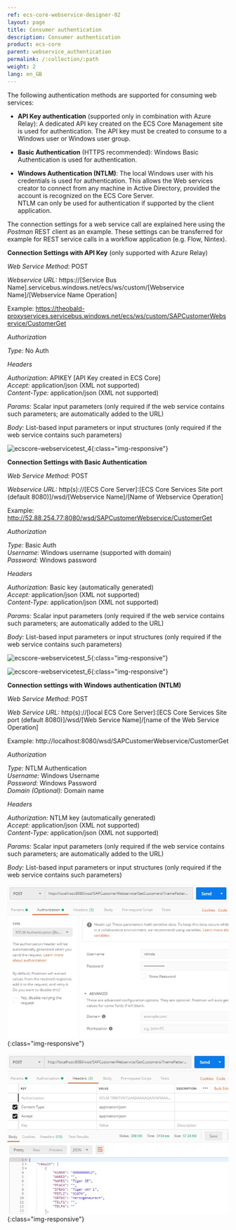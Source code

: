 ```yaml
---
ref: ecs-core-webservice-designer-02
layout: page
title: Consumer authentication
description: Consumer authentication
product: ecs-core
parent: webservice_authentication
permalink: /:collection/:path
weight: 2
lang: en_GB
---
```


The following authentication methods are supported for consuming web services: 

- **API Key authentication** (supported only in combination with Azure Relay): A dedicated API key created on the ECS Core Management site is used for authentication. The API key must be created to consume to a Windows user or Windows user group.  

- **Basic Authentication** (HTTPS recommended): Windows Basic Authentication is used for authentication.

- **Windows Authentication (NTLM)**: The local Windows user with his credentials is used for authentication. This allows the Web services creator to connect from any machine in Active Directory, provided the account is recognized on the ECS Core Server. <br>
NTLM can only be used for authentication if supported by the client application.


The connection settings for a web service call are explained here using the *Postman* REST client as an example. These settings can be transferred for example for REST service calls in a workflow application (e.g. Flow, Nintex). 

**Connection Settings with API Key** (only supported with Azure Relay)

*Web Service Method*:           POST<br>

*Webservice URL:*               https://[Service Bus Name].servicebus.windows.net/ecs/ws/custom/[Webservice Name]/[Webservice Name Operation]<br>

Example: https://theobald-proxyservices.servicebus.windows.net/ecs/ws/custom/SAPCustomerWebservice/CustomerGet                  

*Authorization*
                
*Type:*                         No Auth

*Headers*

*Authorization:*                APIKEY [API Key created in ECS Core]<br>
*Accept:*                       application/json (XML not supported)<br>
*Content-Type:*                 application/json (XML not supported) 

*Params:*                       Scalar input parameters (only required if the web service contains such parameters; are automatically added to the URL)

*Body:*                         List-based input parameters or input structures (only required if the web service contains such parameters) 

![ecscore-webservicetest_4](/img/content/ecscore-webservicetest_4.png){:class="img-responsive"}

**Connection Settings with Basic Authentication**

*Web Service Method:*         POST<br>

*Webservice URL:*             http(s)://[ECS Core Server]:[ECS Core Services Site port (default 8080)]/wsd/[Webservice Name]/[Name of Webservice Operation]<br>

Example: http://52.88.254.77:8080/wsd/SAPCustomerWebservice/CustomerGet 

*Authorization*	   

*Type:*                        Basic Auth<br>
*Username:*                    Windows username (supported with domain)<br>
*Password:*                    Windows password

*Headers*

*Authorization:*              Basic key (automatically generated) <br>
*Accept:*                     application/json (XML not supported)<br>
*Content-Type:*               application/json (XML not supported) 

*Params:*                     Scalar input parameters (only required if the web service contains such parameters; are automatically added to the URL)

*Body:*                       List-based input parameters or input structures (only required if the web service contains such parameters) 

![ecscore-webservicetest_5](/img/content/ecscore-webservicetest_5.png){:class="img-responsive"}

![ecscore-webservicetest_6](/img/content/ecscore-webservicetest_6.png){:class="img-responsive"}

**Connection settings with Windows authentication (NTLM)**

*Web Service Method:*        POST<br>

*Web Service URL:*           http(s)://[local ECS Core Server]:[ECS Core Services Site port (default 8080)]/wsd/[Web Service Name]/[name of the Web Service Operation]<br>

Example: http://localhost:8080/wsd/SAPCustomerWebservice/CustomerGet

*Authorization*

*Type:*                      NTLM Authentication<br>
*Username:*                  Windows Username<br>
*Password:*                  Windows Password<br>
*Domain (Optional):*         Domain name	
 
*Headers*

*Authorization:*             NTLM key (automatically generated) <br>
*Accept:*                    application/json (XML not supported)<br>
*Content-Type:*              application/json (XML not supported) 

*Params:*                    Scalar input parameters (only required if the web service contains such parameters; are automatically added to the URL)

*Body:*                      List-based input parameters or input structures (only required if the web service contains such parameters) 

![ecscore-webservicetest_7](/img/content/ecscore-webservicetest_7.png){:class="img-responsive"}

![ecscore-webservicetest_8](/img/content/ecscore-webservicetest_8.png){:class="img-responsive"}